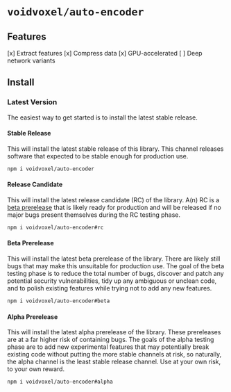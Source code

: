 # `voidvoxel/auto-encoder`

## Features

[x] Extract features
[x] Compress data
[x] GPU-accelerated
[ ] Deep network variants


## Install

### Latest Version

The easiest way to get started is to install the latest stable release.

#### Stable Release

This will install the latest stable release of this library.
This channel releases software that expected to be stable enough for production
use.

```sh
npm i voidvoxel/auto-encoder
```

#### Release Candidate

This will install the latest release candidate (RC) of the library.
A(n) RC is a
[beta prerelease](https://github.com/voidvoxel/audo-encoder#beta-prerelease)
that is likely ready for production and will be released if no major bugs
present themselves during the RC testing phase.

```sh
npm i voidvoxel/auto-encoder#rc
```

#### Beta Prerelease

This will install the latest beta prerelease of the library.
There are likely still bugs that may make this unsuitable for production use.
The goal of the beta testing phase is to reduce the total number of bugs,
discover and patch any potential security vulnerabilities,
tidy up any ambiguous or unclean code,
and to polish existing features while trying not to add any new features.

```sh
npm i voidvoxel/auto-encoder#beta
```

#### Alpha Prerelease

This will install the latest alpha prerelease of the library.
These prereleases are at a far higher risk of containing bugs.
The goals of the alpha testing phase are to
add new experimental features that may potentially break existing code
without putting the more stable channels at risk,
so naturally, the alpha channel is the least stable release channel.
Use at your own risk, to your own reward.

```sh
npm i voidvoxel/auto-encoder#alpha
```
